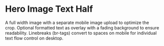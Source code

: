 # Hero Image Text Half

A full width image with a separate mobile image upload to optimize the crop. Optional formatted text as overlay with a fading background to ensure readability. Linebreaks (br-tags) convert to spaces on mobile for individual text flow control on desktop.
